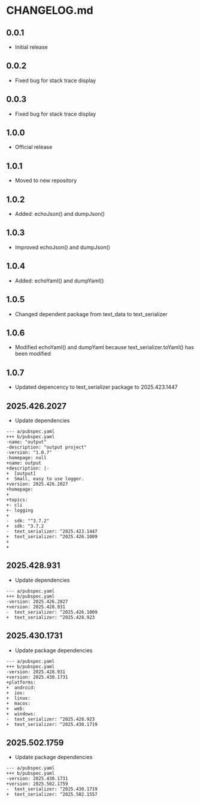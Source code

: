 # CHANGELOG.md

## 0.0.1

- Initial release

## 0.0.2

- Fixed bug for stack trace display


## 0.0.3

- Fixed bug for stack trace display

## 1.0.0

- Official release

## 1.0.1

- Moved to new repository

## 1.0.2

- Added: echoJson() and dumpJson()

## 1.0.3

- Improved echoJson() and dumpJson()

## 1.0.4

- Added: echoYaml() and dumpYaml()

## 1.0.5

- Changed dependent package from text_data to text_serializer

## 1.0.6

- Modified echoYaml() and dumpYaml because text_serializer.toYaml() has been modified

## 1.0.7

- Updated depencency to text_serializer package to 2025.423.1447

## 2025.426.2027

- Update dependencies

```
--- a/pubspec.yaml
+++ b/pubspec.yaml
-name: "output"
-description: "output project"
-version: "1.0.7"
-homepage: null
+name: output
+description: |-
+  [output]
+  Small, easy to use logger.
+version: 2025.426.2027
+homepage:
+
+topics:
+- cli
+- logging
+
-  sdk: "^3.7.2"
+  sdk: ^3.7.2
-  text_serializer: ^2025.423.1447
+  text_serializer: ^2025.426.1009
+
+
```

## 2025.428.931

- Update dependencies

```
--- a/pubspec.yaml
+++ b/pubspec.yaml
-version: 2025.426.2027
+version: 2025.428.931
-  text_serializer: ^2025.426.1009
+  text_serializer: ^2025.428.923
```

## 2025.430.1731

- Update package dependencies

```
--- a/pubspec.yaml
+++ b/pubspec.yaml
-version: 2025.428.931
+version: 2025.430.1731
+platforms:
+  android: 
+  ios: 
+  linux: 
+  macos: 
+  web: 
+  windows: 
-  text_serializer: ^2025.428.923
+  text_serializer: ^2025.430.1719
```

## 2025.502.1759

- Update package dependencies

```
--- a/pubspec.yaml
+++ b/pubspec.yaml
-version: 2025.430.1731
+version: 2025.502.1759
-  text_serializer: ^2025.430.1719
+  text_serializer: ^2025.502.1557
```
